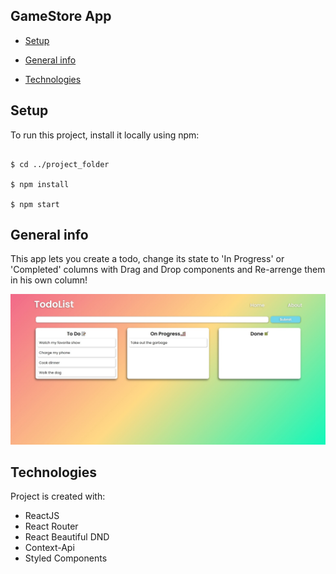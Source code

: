 ## GameStore App

*  [Setup](#setup)

*  [General info](#general-info)

*  [Technologies](#technologies)

  

## Setup

To run this project, install it locally using npm:

  

```

$ cd ../project_folder

$ npm install

$ npm start

```

## General info

This app lets you create a todo, change its state to 'In Progress' or 'Completed' columns with Drag and Drop components and Re-arrenge them in his own column!

![Todolist Screenshot](Todolist.jpg)

## Technologies

Project is created with:

* ReactJS
* React Router
* React Beautiful DND
* Context-Api
* Styled Components
